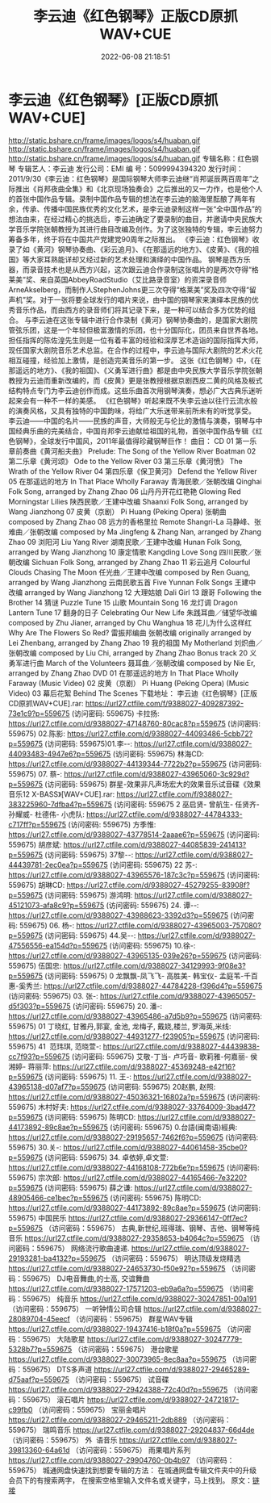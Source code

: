 ﻿---
title: 李云迪《红色钢琴》正版CD原抓WAV+CUE
date: 2022-06-08 21:18:51
categories: 古典音乐、新世纪、纯音雅乐
tags: 纯音雅乐
---
# 李云迪《红色钢琴》[正版CD原抓WAV+CUE]

http://static.bshare.cn/frame/images/logos/s4/huaban.gif
http://static.bshare.cn/frame/images/logos/s4/huaban.gif
http://static.bshare.cn/frame/images/logos/s4/huaban.gif
专辑名称：红色钢琴
专辑艺人：李云迪
发行公司：EMI
编 号：5099994394320
发行时间：2011/9/30《李云迪：红色钢琴》是国际钢琴大师李云迪继“肖邦诞辰两百周年”之际推出《肖邦夜曲全集》和《北京现场独奏会》之后推出的又一力作，也是他个人的首张中国作品专辑。录制中国作品专辑的想法在李云迪的脑海里酝酿了两年有余，传承、传播中国民族优秀的文化艺术，是李云迪录制这样一张“全中国作品”的想法由来，在经过精心的挑选后，李云迪确定了要录制的曲目，并邀请中央民族大学音乐学院张朝教授为其进行曲目改编及创作。为了这张独特的专辑，李云迪努力筹备多年，终于将在中国共产党建党90周年之际推出。
《李云迪：红色钢琴》收录了如《黄河》钢琴协奏曲、《彩云追月》、《在那遥远的地方》、《皮黄》、《我的祖国》等大家耳熟能详却又经过新的艺术处理和演绎的中国作品。
钢琴是西方乐器，而录音技术也是从西方兴起，这次跟云迪合作录制这张唱片的是两次夺得“格莱美”奖、来自英国AbbeyRoadStudio（艾比路录音室）的资深录音师ArneAkselberg，而制作人StephenJohns更三次夺得“格莱美”奖及四次夺得“留声机”奖。对于一张将要全球发行的唱片来说，由中国的钢琴家来演绎本民族的优秀音乐作品，而由西方的录音师们将其记录下来，是一种可以结合多方优势的组合。
与李云迪在这张专辑中进行合作录制《黄河》钢琴协奏曲的，是国家大剧院管弦乐团，这是一个年轻但极富激情的乐团，也十分国际化，团员来自世界各地。担任指挥的陈佐湟先生则是一位有着丰富的经验和深厚艺术造诣的国际指挥大师，现任国家大剧院音乐艺术总监。在合作的过程中，李云迪与国际大剧院的艺术火花相互碰撞，经验加上激情，是创造完美音乐的第一步。
这张《红色钢琴》中，《在那遥远的地方》、《我的祖国》、《义勇军进行曲》都是由中央民族大学音乐学院张朝教授为云迪而重新改编的，而《皮黄》更是张教授根据京剧西皮二黄的风格及板式结构特点专门为李云迪创作而成。这些乐曲首次用钢琴演奏，想必广大古典乐迷听起来会有一种不一样的美感。
《红色钢琴》听起来既不失李云迪以往行云流水般的演奏风格，又具有独特的中国韵味，将给广大乐迷带来前所未有的听觉享受。
李云迪——中国的名片——民族的声音，大师般无与伦比的激情与演奏，钢琴与中国经典乐曲的完美结合，中国肖邦李云迪献给祖国的礼物，首张中国作品专辑《红色钢琴》，全球发行中国风，2011年最值得珍藏钢琴巨作！
曲目：
CD
01 第一乐章前奏曲《黄河船夫曲》 Prelude: The Song of the Yellow River
Boatman
02 第二乐章《黄河颂》 Ode to the Yellow River
03 第三乐章《黄河愤》 The Wrath of the Yellow River
04 第四乐章《保卫黄河》 Defend the Yellow River
05 在那遥远的地方 In That Place Wholly Faraway
青海民歌／张朝改编 Qinghai Folk Song, arranged by Zhang Zhao
06 山丹丹开花红艳艳 Glowing Red Morningstar Lilies
陕西民歌／王建中改编 Shaanxi Folk Song, arranged by Wang Jianzhong
07 皮黄（京剧） Pi Huang (Peking Opera)
张朝曲 composed by Zhang Zhao
08 远方的香格里拉 Remote Shangri-La
马静峰、张难曲／张朝改编 composed by Ma Jingfeng & Zhang Nan, arranged by
Zhang Zhao
09 浏阳河 Liu Yang River
湖南民歌／王建中改编 Hunan Folk Song, arranged by Wang Jianzhong
10 康定情歌 Kangding Love Song
四川民歌／张朝改编 Sichuan Folk Song, arranged by Zhang Zhao
11 彩云追月 Colourful Clouds Chasing The Moon
任光曲／王建中改编 composed by Ren Guang, arranged by Wang Jianzhong
云南民歌五首 Five Yunnan Folk Songs
王建中改编 arranged by Wang Jianzhong
12 大理姑娘 Dali Girl
13 跟哥 Following the Brother
14 猜谜 Puzzle Tune
15 山歌 Mountain Song
16 龙灯调 Dragon Lantern Tune
17 翻身的日子 Celebrating Our New Life
朱践耳曲／储望华改编 composed by Zhu Jianer, arranged by Chu Wanghua
18 花儿为什么这样红 Why Are The Flowers So Red?
雷振邦编曲 张朝改编 originally arranged by Lei Zhenbang, arranged by Zhang
Zhao
19 我的祖国 My Motherland
刘炽曲／张朝改编 composed by Liu Chi, arranged by Zhang Zhao
Bonus track
20 义勇军进行曲 March of the Volunteers
聂耳曲／张朝改编 composed by Nie Er, arranged by Zhang Zhao
DVD
01 在那遥远的地方 In That Place Wholly Faraway (Music Video)
02 皮黄（京剧） Pi Huang (Peking Opera) (Music Video)
03 幕后花絮 Behind The Scenes
下载地址：
李云迪《红色钢琴》[正版CD原抓WAV+CUE].rar: https://url27.ctfile.com/f/9388027-409287392-73e1c9?p=559675
(访问密码: 559675)
卡拉扬:
https://url27.ctfile.com/d/9388027-47148760-80cac8?p=559675
(访问密码: 559675)
02.陈影: https://url27.ctfile.com/d/9388027-44093486-5cbb72?p=559675
(访问密码: 559675)01.李--: https://url27.ctfile.com/d/9388027-44093483-4947e6?p=559675
(访问密码: 559675)
林海CD: https://url27.ctfile.com/d/9388027-44139344-7722b2?p=559675
(访问密码: 559675)
07. 蔡-: https://url27.ctfile.com/d/9388027-43965060-3c929d?p=559675
(访问密码: 559675)
群星-效果非凡声场宏大的效果音乐试音碟《效果音乐12 X-BASS》[WAV+CUE].rar: https://url27.ctfile.com/f/9388027-383225960-7dfba4?p=559675
(访问密码: 559675
2 巫启贤- 曾航生- 任贤齐- 孙耀威- 杜德伟- 小虎队: https://url27.ctfile.com/d/9388027-44784333-c717ff?p=559675
(访问密码: 559675)
方季惟: https://url27.ctfile.com/d/9388027-43778514-2aaae6?p=559675
(访问密码: 559675)
胡彦斌: https://url27.ctfile.com/d/9388027-44085839-241413?p=559675
(访问密码: 559675)
37黎--: https://url27.ctfile.com/d/9388027-44439781-2ec0ea?p=559675
(访问密码: 559675)
22 苏-: https://url27.ctfile.com/d/9388027-43965576-187c3c?p=559675
(访问密码: 559675)
胡琳CD: https://url27.ctfile.com/d/9388027-45279255-83908f?p=559675
(访问密码: 559675)
游鸿明: https://url27.ctfile.com/d/9388027-45121073-afa8c9?p=559675
(访问密码: 559675)
24. 谭--: https://url27.ctfile.com/d/9388027-43988623-3392d3?p=559675
(访问密码: 559675)
06. 杨-: https://url27.ctfile.com/d/9388027-43965003-757080?p=559675
(访问密码: 559675)
44.吴--: https://url27.ctfile.com/d/9388027-47556556-ea154d?p=559675
(访问密码: 559675)
10.徐-: https://url27.ctfile.com/d/9388027-43965135-039e26?p=559675
(访问密码: 559675)
伍国忠: https://url27.ctfile.com/d/9388027-34129993-9f08e3?p=559675
(访问密码: 559675)
0 龙飘飘-凤飞飞- 高胜美- 韩宝仪- 孟庭苇-千百惠-奚秀兰: https://url27.ctfile.com/d/9388027-44784228-f396d4?p=559675
(访问密码: 559675)
03. 张-: https://url27.ctfile.com/d/9388027-43965057-d5f303?p=559675
(访问密码: 559675)
20. 潘-: https://url27.ctfile.com/d/9388027-43965486-a7d5b9?p=559675
(访问密码: 559675)
01 丁晓红, 甘雅丹,郭宴, 金池, 龙梅子, 戴娆,楼兰, 罗海英,米线: https://url27.ctfile.com/d/9388027-44931277-f23905?p=559675
(访问密码: 559675)
41  范玮琪, 范晓萱-: https://url27.ctfile.com/d/9388027-44439838-cc7f93?p=559675
(访问密码: 559675)
艾敬-丁当- 卢巧音- 歌莉雅-何嘉丽- 侯湘婷- 蒋丽萍: https://url27.ctfile.com/d/9388027-45369248-e42f16?p=559675
(访问密码: 559675)
11. 王-: https://url27.ctfile.com/d/9388027-43965138-d07af7?p=559675
(访问密码: 559675)
20赵鹏, 赵照: https://url27.ctfile.com/d/9388027-45036321-16802a?p=559675
(访问密码: 559675)
木村好夫: https://url27.ctfile.com/d/9388027-33764009-3bad47?p=559675
(访问密码: 559675)
陈明CD:
https://url27.ctfile.com/d/9388027-44173892-89c8ae?p=559675
(访问密码:
559675)
0.台語(闽南语)經典: https://url27.ctfile.com/d/9388027-29195657-7462f6?p=559675
(访问密码: 559675)
30.关-: https://url27.ctfile.com/d/9388027-44061458-35cbe0?p=559675
(访问密码: 559675)
34. 卓依婷,卓文萱: https://url27.ctfile.com/d/9388027-44168108-772b6e?p=559675
(访问密码: 559675)
宗次郎: https://url27.ctfile.com/d/9388027-44165466-7e3220?p=559675
(访问密码: 559675)
薛之谦: https://url27.ctfile.com/d/9388027-48905466-ce1bec?p=559675
(访问密码: 559675)
陈明CD: https://url27.ctfile.com/d/9388027-44173892-89c8ae?p=559675
(访问密码: 559675)
中国民乐
https://url27.ctfile.com/d/9388027-29366147-0ff7ec?p=559675
（访问密码：559675）
古典,新世纪,班得瑞、钢琴、吉他、钢琴等纯音乐
https://url27.ctfile.com/d/9388027-29358653-b4064c?p=559675
（访问密码：559675）
网络流行歌曲速递.
https://url27.ctfile.com/d/9388027-29193281-ba4132?p=559675
（访问密码：559675）
明达顶级发烧精选
https://url27.ctfile.com/d/9388027-24653730-f50e92?p=559675
（访问密码：559675）
DJ电音舞曲,的士高, 交谊舞曲
https://url27.ctfile.com/d/9388027-17571203-eb9a6a?p=559675
（访问密码：559675）
纯音乐
https://url27.ctfile.com/d/9388027-30247851-00a191
（访问密码：559675）
一听钟情公司合辑
https://url27.ctfile.com/d/9388027-28089704-45eecf
（访问密码：559675）
群星WAV专辑
https://url27.ctfile.com/d/9388027-19437416-b18f0a?p=559675
（访问密码：559675）
大陆歌星
https://url27.ctfile.com/d/9388027-30247779-5328b7?p=559675
（访问密码：559675）
港台歌星
https://url27.ctfile.com/d/9388027-30073965-8ec8aa?p=559675
（访问密码：559675）
DTS多声道
https://url27.ctfile.com/d/9388027-29465289-d75aaf?p=559675
（访问密码：559675）
试音碟
https://url27.ctfile.com/d/9388027-29424388-72c40d?p=559675
（访问密码：559675）
滚石唱片
https://url27.ctfile.com/d/9388027-24721817-c99fb0
（访问密码：559675）
宝丽金唱片
https://url27.ctfile.com/d/9388027-29465211-2db889
（访问密码：559675）
瑞鸣音乐
https://url27.ctfile.com/d/9388027-29204837-66d4de
（访问密码：559675）
外  语音乐
https://url27.ctfile.com/d/9388027-39813360-64a61d
（访问密码：559675）
雨果唱片系列
https://url27.ctfile.com/d/9388027-29904760-0b4b97
（访问密码：559675）
城通网盘快速找到想要专辑的方法：
在城通网盘专辑文件夹中的升级会员下的有搜索两字，
在搜索空格里输入文件名或关键字，马上找到。
原文：[链接](https://blog.sina.com.cn/s/blog_1647c7e7601030xqd.html)